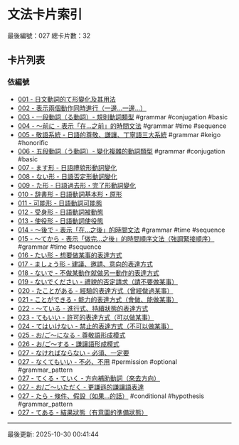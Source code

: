 # 文法卡片索引

最後編號：027
總卡片數：32

## 卡片列表

### 依編號
- [001 - 日文動詞的て形變化及其用法](001_te_form.md) 
- [002 - 表示兩個動作同時進行（一邊...一邊...）](002_nagara.md) 
- [003 - 一段動詞（る動詞）- 規則動詞類型](003_ichidan_verb.md) #grammar #conjugation #basic
- [004 - 〜前に - 表示「在...之前」的時間文法](004_mae_ni.md) #grammar #time #sequence
- [005 - 敬語系統 - 日語的尊敬、謙讓、丁寧語三大系統](005_keigo_system.md) #grammar #keigo #honorific
- [006 - 五段動詞（う動詞）- 變化複雜的動詞類型](006_godan_verb.md) #grammar #conjugation #basic
- [007 - ます形 - 日語禮貌形動詞變化](007_masu_form.md) 
- [008 - ない形 - 日語否定形動詞變化](008_nai_form.md) 
- [009 - た形 - 日語過去形・完了形動詞變化](009_ta_form.md) 
- [010 - 辞書形 - 日語動詞基本形・原形](010_dictionary_form.md) 
- [011 - 可能形 - 日語動詞可能態](011_potential_form.md) 
- [012 - 受身形 - 日語動詞被動態](012_passive_form.md) 
- [013 - 使役形 - 日語動詞使役態](013_causative_form.md) 
- [014 - 〜後で - 表示「在...之後」的時間文法](014_ato_de.md) #grammar #time #sequence
- [015 - 〜てから - 表示「做完...之後」的時間順序文法（強調緊接順序）](015_te_kara.md) #grammar #time #sequence
- [016 - たい形 - 想要做某事的表達方式](016_tai_form.md) 
- [017 - ましょう形 - 建議、邀請、意向的表達方式](017_mashou_form.md) 
- [018 - ないで - 不做某動作就做另一動作的表達方式](018_naide.md) 
- [019 - ないでください - 禮貌的否定請求（請不要做某事）](019_naide_kudasai.md) 
- [020 - たことがある - 經驗的表達方式（曾經做過某事）](020_ta_koto_ga_aru.md) 
- [021 - ことができる - 能力的表達方式（會做、能做某事）](021_koto_ga_dekiru.md) 
- [022 - 〜ている - 進行式、持續狀態的表達方式](022_te_iru.md) 
- [023 - てもいい - 許可的表達方式（可以做某事）](023_temo_ii.md) 
- [024 - てはいけない - 禁止的表達方式（不可以做某事）](024_tewa_ikenai.md) 
- [025 - お/ご～になる - 尊敬語形成模式](025_o_go_ni_naru.md) 
- [026 - お/ご～する - 謙讓語形成模式](026_o_go_suru.md) 
- [027 - なければならない - 必須、一定要](027_nakereba_naranai.md) 
- [027 - なくてもいい - 不必、不用](027_nakutemo_ii.md) #permission #optional #grammar_pattern
- [027 - てくる・ていく - 方向補助動詞（來去方向）](027_tekuru_teiku.md) 
- [027 - お/ご～いただく - 更謙遜的謙讓語表達](027_o_go_itadaku.md) 
- [027 - たら - 條件、假設（如果...的話）](027_tara.md) #conditional #hypothesis #grammar_pattern
- [027 - てある - 結果狀態（有意圖的準備狀態）](027_tearu.md) 

---
最後更新: 2025-10-30 00:41:44
